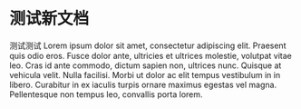 # 测试新文档

测试测试
Lorem ipsum dolor sit amet, consectetur adipiscing elit. Praesent quis odio eros. Fusce dolor ante, ultricies et ultrices molestie, volutpat vitae leo. Cras id ante commodo, dictum sapien non, ultrices nunc. Quisque at vehicula velit. Nulla facilisi. Morbi ut dolor ac elit tempus vestibulum in in libero. Curabitur in ex iaculis turpis ornare maximus egestas vel magna. Pellentesque non tempus leo, convallis porta lorem. 